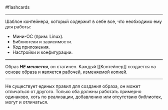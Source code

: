#flashcards 
***
Шаблон контейнера, который содержит в себе все, что необходимо ему для работы:
- Мини-ОС (прим: Linux).
- Библиотеки и зависимости.
- Код приложения.
- Настройки и конфигурации.
***
Образ ***НЕ меняется***, он статичен. Каждый [[Контейнер]] создается на основе образа и является рабочей, изменяемой копией.
***
Не существует единых правил для создания образа, он может отличаться от другого. Только оба должны работать примерно одинаково, хоть по реализации, добавлению или отсутствию библиотек, могут и отличаться.